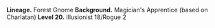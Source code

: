 **Lineage.** Forest Gnome
**Background.** Magician's Apprentice (based on Charlatan)
**Level 20.** Illusionist 18/Rogue 2